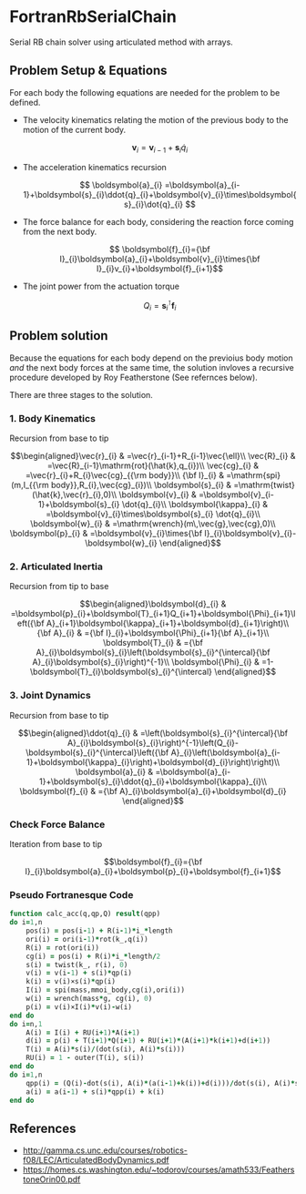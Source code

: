 # FortranRbSerialChain

Serial RB chain solver using articulated method with arrays.


## Problem Setup & Equations

For each body the following equations are needed for the problem to be defined. 

 - The velocity kinematics relating the motion of the previous body to the motion 
of the current body.

    $$ \boldsymbol{v}_{i} =\boldsymbol{v}_{i-1}+\boldsymbol{s}_{i}\dot{q}_{i} $$
    
 - The acceleration kinematics recursion
    
    $$ \boldsymbol{a}_{i} =\boldsymbol{a}_{i-1}+\boldsymbol{s}_{i}\ddot{q}_{i}+\boldsymbol{v}_{i}\times\boldsymbol{s}_{i}\dot{q}_{i} $$

 - The force balance for each body, considering the reaction force coming from the next body.
 
     $$ \boldsymbol{f}_{i}={\bf I}_{i}\boldsymbol{a}_{i}+\boldsymbol{v}_{i}\times{\bf I}_{i}v_{i}+\boldsymbol{f}_{i+1}$$
	 
 - The joint power from the actuation torque
 
     $$ Q_i = \boldsymbol{s}_i^\intercal \boldsymbol{f}_i $$
	 
## Problem solution

Because the equations for each body depend on the previoius body motion _and_ the next body forces at the same time,
the solution invloves a recursive procedure developed by Roy Featherstone (See refernces below).

There are three stages to the solution.

### 1. Body Kinematics

Recursion from base to tip

$$\begin{aligned}\vec{r}_{i} & =\vec{r}_{i-1}+R_{i-1}\vec{\ell}\\
\vec{R}_{i} & =\vec{R}_{i-1}\mathrm{rot}(\hat{k},q_{i})\\
\vec{cg}_{i} & =\vec{r}_{i}+R_{i}\vec{cg}_{{\rm body}}\\
{\bf I}_{i} & =\mathrm{spi}(m,I_{{\rm body}},R_{i},\vec{cg}_{i})\\
\boldsymbol{s}_{i} & =\mathrm{twist}(\hat{k},\vec{r}_{i},0)\\
\boldsymbol{v}_{i} & =\boldsymbol{v}_{i-1}+\boldsymbol{s}_{i} \dot{q}_{i}\\
\boldsymbol{\kappa}_{i} & =\boldsymbol{v}_{i}\times\boldsymbol{s}_{i} \dot{q}_{i}\\
\boldsymbol{w}_{i} & =\mathrm{wrench}(m\,\vec{g},\vec{cg},0)\\
\boldsymbol{p}_{i} & =\boldsymbol{v}_{i}\times{\bf I}_{i}\boldsymbol{v}_{i}-\boldsymbol{w}_{i}
\end{aligned}$$

### 2. Articulated Inertia

Recursion from tip to base

$$\begin{aligned}\boldsymbol{d}_{i} & =\boldsymbol{p}_{i}+\boldsymbol{T}_{i+1}Q_{i+1}+\boldsymbol{\Phi}_{i+1}\left({\bf A}_{i+1}\boldsymbol{\kappa}_{i+1}+\boldsymbol{d}_{i+1}\right)\\
{\bf A}_{i} & ={\bf I}_{i}+\boldsymbol{\Phi}_{i+1}{\bf A}_{i+1}\\
\boldsymbol{T}_{i} & ={\bf A}_{i}\boldsymbol{s}_{i}\left(\boldsymbol{s}_{i}^{\intercal}{\bf A}_{i}\boldsymbol{s}_{i}\right)^{-1}\\
\boldsymbol{\Phi}_{i} & =1-\boldsymbol{T}_{i}\boldsymbol{s}_{i}^{\intercal}
\end{aligned}$$

### 3. Joint Dynamics 

Recursion from base to tip

$$\begin{aligned}\ddot{q}_{i} & =\left(\boldsymbol{s}_{i}^{\intercal}{\bf A}_{i}\boldsymbol{s}_{i}\right)^{-1}\left(Q_{i}-\boldsymbol{s}_{i}^{\intercal}\left({\bf A}_{i}\left(\boldsymbol{a}_{i-1}+\boldsymbol{\kappa}_{i}\right)+\boldsymbol{d}_{i}\right)\right)\\
\boldsymbol{a}_{i} & =\boldsymbol{a}_{i-1}+\boldsymbol{s}_{i}\ddot{q}_{i}+\boldsymbol{\kappa}_{i}\\
\boldsymbol{f}_{i} & ={\bf A}_{i}\boldsymbol{a}_{i}+\boldsymbol{d}_{i}
\end{aligned}$$

### Check Force Balance

Iteration from base to tip

$$\boldsymbol{f}_{i}={\bf I}_{i}\boldsymbol{a}_{i}+\boldsymbol{p}_{i}+\boldsymbol{f}_{i+1}$$

### Pseudo Fortranesque Code

```fortran
function calc_acc(q,qp,Q) result(qpp)
do i=1,n
	pos(i) = pos(i-1) + R(i-1)*i_*length
	ori(i) = ori(i-1)*rot(k_,q(i))
	R(i) = rot(ori(i))
	cg(i) = pos(i) + R(i)*i_*length/2
	s(i) = twist(k_, r(i), 0)
	v(i) = v(i-1) + s(i)*qp(i)
	k(i) = v(i)×s(i)*qp(i)
	I(i) = spi(mass,mmoi_body,cg(i),ori(i))
	w(i) = wrench(mass*g, cg(i), 0)
	p(i) = v(i)×I(i)*v(i)-w(i)
end do
do i=n,1
	A(i) = I(i) + RU(i+1)*A(i+1)
	d(i) = p(i) + T(i+1)*Q(i+1) + RU(i+1)*(A(i+1)*k(i+1)+d(i+1))
	T(i) = A(i)*s(i)/(dot(s(i), A(i)*s(i)))
	RU(i) = 1 - outer(T(i), s(i))
end do
do i=1,n
	qpp(i) = (Q(i)-dot(s(i), A(i)*(a(i-1)+k(i))+d(i)))/dot(s(i), A(i)*s(i))
	a(i) = a(i-1) + s(i)*qpp(i) + k(i)
end do
```

## References

 - http://gamma.cs.unc.edu/courses/robotics-f08/LEC/ArticulatedBodyDynamics.pdf
 - https://homes.cs.washington.edu/~todorov/courses/amath533/FeatherstoneOrin00.pdf

